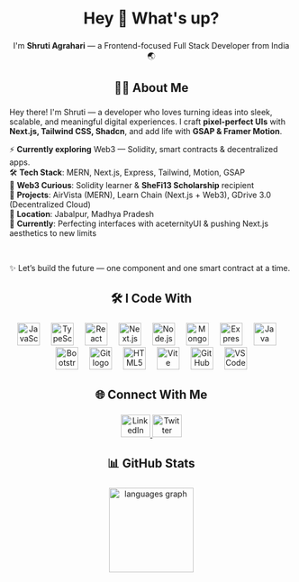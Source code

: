 <h1 align="center">Hey 👋 What's up?</h1>

###

<p align="center">I'm <b>Shruti Agrahari</b> — a Frontend-focused Full Stack Developer from India 🌏</p>

###

<h2 align="center">👩‍💻 About Me</h2>

###

<p align="left">
Hey there! I'm Shruti — a developer who loves turning ideas into sleek, scalable, and meaningful digital experiences.  
I craft <b>pixel-perfect UIs</b> with <b>Next.js, Tailwind CSS, Shadcn</b>, and add life with <b>GSAP & Framer Motion</b>.  

<br>

⚡ <b>Currently exploring</b> Web3 — Solidity, smart contracts & decentralized apps.  
🛠️ <b>Tech Stack</b>: MERN, Next.js, Express, Tailwind, Motion, GSAP  
🔗 <b>Web3 Curious</b>: Solidity learner & <b>SheFi13 Scholarship</b> recipient  
🚀 <b>Projects</b>: AirVista (MERN), Learn Chain (Next.js + Web3), GDrive 3.0 (Decentralized Cloud)  
📍 <b>Location</b>: Jabalpur, Madhya Pradesh  
🧠 <b>Currently</b>: Perfecting interfaces with aceternityUI & pushing Next.js aesthetics to new limits  

<br>

✨ Let’s build the future — one component and one smart contract at a time.  
</p>

###

<h2 align="center">🛠️ I Code With</h2>

###

<div align="center">
  <img src="https://cdn.jsdelivr.net/gh/devicons/devicon/icons/javascript/javascript-original.svg" height="40" alt="JavaScript logo" />
  <img width="12"/>
  <img src="https://cdn.simpleicons.org/typescript/3178C6" height="40" alt="TypeScript logo"/>
  <img width="12"/>
  <img src="https://cdn.jsdelivr.net/gh/devicons/devicon/icons/react/react-original.svg" height="40" alt="React logo"/>
  <img width="12"/>
  <img src="https://skillicons.dev/icons?i=nextjs" height="40" alt="Next.js logo"/>
  <img width="12"/>
  <img src="https://cdn.simpleicons.org/nodedotjs/339933" height="40" alt="Node.js logo"/>
  <img width="12"/>
  <img src="https://cdn.jsdelivr.net/gh/devicons/devicon/icons/mongodb/mongodb-original.svg" height="40" alt="MongoDB logo"/>
  <img width="12"/>
  <img src="https://skillicons.dev/icons?i=express" height="40" alt="Express logo"/>
  <img width="12"/>
  <img src="https://skillicons.dev/icons?i=java" height="40" alt="Java logo"/>
  <img width="12"/>
  <img src="https://cdn.simpleicons.org/bootstrap/7952B3" height="40" alt="Bootstrap logo"/>
  <img width="12"/>
  <img src="https://cdn.simpleicons.org/git/F05032" height="40" alt="Git logo"/>
  <img width="12"/>
  <img src="https://cdn.simpleicons.org/html5/E34F26" height="40" alt="HTML5 logo"/>
  <img width="12"/>
  <img src="https://cdn.simpleicons.org/vite/646CFF" height="40" alt="Vite logo"/>
  <img width="12"/>
  <img src="https://skillicons.dev/icons?i=github" height="40" alt="GitHub logo"/>
  <img width="12"/>
  <img src="https://skillicons.dev/icons?i=vscode" height="40" alt="VS Code logo"/>
</div>

###

<h2 align="center">🌐 Connect With Me</h2>

###

<div align="center">
  <a href="http://www.linkedin.com/in/shrutiagrahari11/" target="_blank">
    <img src="https://raw.githubusercontent.com/maurodesouza/profile-readme-generator/master/src/assets/icons/social/linkedin/default.svg" width="52" height="40" alt="LinkedIn logo"/>
  </a>
  <a href="https://x.com/shrutsyy" target="_blank">
    <img src="https://raw.githubusercontent.com/maurodesouza/profile-readme-generator/master/src/assets/icons/social/twitter/default.svg" width="52" height="40" alt="Twitter logo"/>
  </a>
</div>

###

<h2 align="center">📊 GitHub Stats</h2>

###

<div align="center">
  <img src="https://github-readme-stats.vercel.app/api/top-langs?username=shrutiversee&locale=en&hide_title=false&layout=compact&card_width=320&langs_count=6&theme=dracula&hide_border=false" height="150" alt="languages graph"/>
</div>
